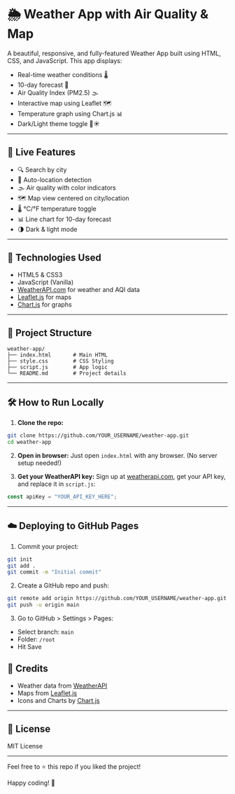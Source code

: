 # 🌦️ Weather App with Air Quality & Map

A beautiful, responsive, and fully-featured Weather App built using HTML, CSS, and JavaScript.
This app displays:
- Real-time weather conditions 🌡️
- 10-day forecast 📅
- Air Quality Index (PM2.5) 🌫️
- Interactive map using Leaflet 🗺️
- Temperature graph using Chart.js 📊
- Dark/Light theme toggle 🌙☀️

---

## 🚀 Live Features

- 🔍 Search by city
- 📍 Auto-location detection
- 🌫️ Air quality with color indicators
- 🗺️ Map view centered on city/location
- 🌡️ °C/°F temperature toggle
- 📊 Line chart for 10-day forecast
- 🌗 Dark & light mode

---

## 🔧 Technologies Used
- HTML5 & CSS3
- JavaScript (Vanilla)
- [WeatherAPI.com](https://www.weatherapi.com/) for weather and AQI data
- [Leaflet.js](https://leafletjs.com/) for maps
- [Chart.js](https://www.chartjs.org/) for graphs

---

## 📁 Project Structure
```
weather-app/
├── index.html       # Main HTML
├── style.css        # CSS Styling
├── script.js        # App logic
└── README.md        # Project details
```

---

## 🛠️ How to Run Locally

1. **Clone the repo:**
```bash
git clone https://github.com/YOUR_USERNAME/weather-app.git
cd weather-app
```

2. **Open in browser:**
Just open `index.html` with any browser. (No server setup needed!)

3. **Get your WeatherAPI key:**
Sign up at [weatherapi.com](https://www.weatherapi.com/), get your API key, and replace it in `script.js`:
```js
const apiKey = "YOUR_API_KEY_HERE";
```

---

## ☁️ Deploying to GitHub Pages

1. Commit your project:
```bash
git init
git add .
git commit -m "Initial commit"
```

2. Create a GitHub repo and push:
```bash
git remote add origin https://github.com/YOUR_USERNAME/weather-app.git
git push -u origin main
```

3. Go to GitHub > Settings > Pages:
- Select branch: `main`
- Folder: `/root`
- Hit Save



## 🙌 Credits
- Weather data from [WeatherAPI](https://www.weatherapi.com/)
- Maps from [Leaflet.js](https://leafletjs.com/)
- Icons and Charts by [Chart.js](https://www.chartjs.org/)

---

## 📜 License
MIT License

---

Feel free to ⭐️ this repo if you liked the project!

Happy coding! 🚀

